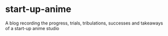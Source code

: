 # start-up-anime
A blog recording the progress, trials, tribulations, successes and takeaways of a start-up anime studio
